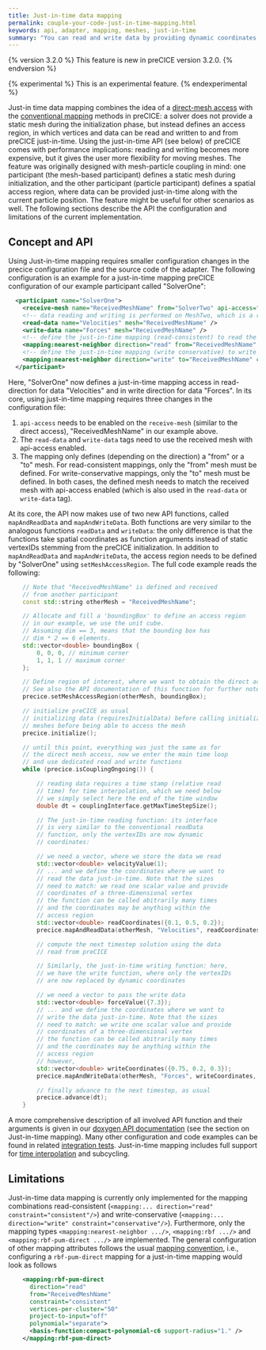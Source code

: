 ```yaml
---
title: Just-in-time data mapping
permalink: couple-your-code-just-in-time-mapping.html
keywords: api, adapter, mapping, meshes, just-in-time
summary: "You can read and write data by providing dynamic coordinates instead of static vertex IDs using specific optional API functions."
---
```


{% version 3.2.0 %}
This feature is new in preCICE version 3.2.0.
{% endversion %}

{% experimental %}
This is an experimental feature.
{% endexperimental %}

Just-in time data mapping combines the idea of a [direct-mesh access](couple-your-code-direct-access.html) with the [conventional mapping](configuration-mapping.html) methods in preCICE: a solver does not provide a static mesh during the initialization phase, but instead defines an access region, in which vertices and data can be read and written to and from preCICE just-in-time. Using the just-in-time API (see below) of preCICE comes with performance implications: reading and writing becomes more expensive, but it gives the user more flexibility for moving meshes. The feature was originally designed with mesh-particle coupling in mind: one participant (the mesh-based participant) defines a static mesh during initialization, and the other participant (particle participant) defines a spatial access region, where data can be provided just-in-time along with the current particle position. The feature might be useful for other scenarios as well. The following sections describe the API the configuration and limitations of the current implementation.

## Concept and API

Using Just-in-time mapping requires smaller configuration changes in the precice configuration file and the source code of the adapter. The following configuration is an example for a just-in-time mapping preCICE configuration of our example participant called "SolverOne":

```xml
  <participant name="SolverOne">
    <receive-mesh name="ReceivedMeshName" from="SolverTwo" api-access="true" />
    <!-- data reading and writing is performed on MeshTwo, which is a received mesh with api-access enabled -->
    <read-data name="Velocities" mesh="ReceivedMeshName" />
    <write-data name="Forces" mesh="ReceivedMeshName" />
    <!-- define the just-in-time mapping (read-consistent) to read the velocities, note the empty "to" mesh for the read direction-->
    <mapping:nearest-neighbor direction="read" from="ReceivedMeshName" constraint="consistent" />
    <!-- define the just-in-time mapping (write conservative) to write forces just-in-time, note the empty "from" mesh for the write direction-->
    <mapping:nearest-neighbor direction="write" to="ReceivedMeshName" constraint="conservative" />
  </participant>
```

Here, "SolverOne" now defines a just-in-time mapping access in read-direction for data "Velocities" and in write direction for data "Forces". In its core, using just-in-time mapping requires three changes in the configuration file:

1. `api-access` needs to be enabled on the `receive-mesh` (similar to the direct access), "ReceivedMeshName" in our example above.
2. The `read-data` and `write-data` tags need to use the received mesh with api-access enabled.
3. The mapping only defines (depending on the direction) a "from" or a "to" mesh. For read-consistent mappings, only the "from" mesh must be defined. For write-conservative mappings, only the "to" mesh must be defined. In both cases, the defined mesh needs to match the received mesh with api-access enabled (which is also used in the `read-data` or `write-data` tag).

At its core, the API now makes use of two new API functions, called `mapAndReadData` and `mapAndWriteData`. Both functions are very similar to the analogous functions `readData` and `writeData`: the only difference is that the functions take spatial coordinates as function arguments instead of static vertexIDs stemming from the preCICE initialization. In addition to `mapAndReadData` and `mapAndWriteData`, the access region needs to be defined by "SolverOne" using `setMeshAccessRegion`. The full code example reads the following:

```cpp
    // Note that "ReceivedMeshName" is defined and received
    // from another participant
    const std::string otherMesh = "ReceivedMeshName";

    // Allocate and fill a 'boundingBox' to define an access region
    // in our example, we use the unit cube.
    // Assuming dim == 3, means that the bounding box has
    // dim * 2 == 6 elements.
    std::vector<double> boundingBox {
        0, 0, 0, // minimum corner
        1, 1, 1 // maximum corner
    };

    // Define region of interest, where we want to obtain the direct access.
    // See also the API documentation of this function for further notes.
    precice.setMeshAccessRegion(otherMesh, boundingBox);

    // initialize preCICE as usual
    // initializing data (requiresInitialData) before calling initialize is not possible, as we first need to exchange the
    // meshes before being able to access the mesh
    precice.initialize();

    // until this point, everything was just the same as for
    // the direct mesh access, now we enter the main time loop
    // and use dedicated read and write functions
    while (precice.isCouplingOngoing()) {

        // reading data requires a time stamp (relative read
        // time) for time interpolation, which we need below
        // we simply select here the end of the time window
        double dt = couplingInterface.getMaxTimeStepSize();

        // The just-in-time reading function: its interface
        // is very similar to the conventional readData
        // function, only the vertexIDs are now dynamic
        // coordinates:

        // we need a vector, where we store the data we read
        std::vector<double> velocityValue(1);
        // ... and we define the coordinates where we want to
        // read the data just-in-time. Note that the sizes
        // need to match: we read one scalar value and provide
        // coordinates of a three-dimensional vertex
        // the function can be called abitrarily many times
        // and the coordinates may be anything within the
        // access region
        std::vector<double> readCoordinates({0.1, 0.5, 0.2});
        precice.mapAndReadData(otherMesh, "Velocities", readCoordinates, dt, velocityValue);

        // compute the next timestep solution using the data
        // read from preCICE

        // Similarly, the just-in-time writing function: here,
        // we have the write function, where only the vertexIDs
        // are now replaced by dynamic coordinates

        // we need a vector to pass the write data
        std::vector<double> forceValue({7.3});
        // ... and we define the coordinates where we want to
        // write the data just-in-time. Note that the sizes
        // need to match: we write one scalar value and provide
        // coordinates of a three-dimensional vertex
        // the function can be called abitrarily many times
        // and the coordinates may be anything within the
        // access region
        // however,
        std::vector<double> writeCoordinates({0.75, 0.2, 0.3});
        precice.mapAndWriteData(otherMesh, "Forces", writeCoordinates, forceValue);

        // finally advance to the next timestep, as usual
        precice.advance(dt);
    }
```

A more comprehensive description of all involved API function and their arguments is given in our [doxygen API documentation](/doxygen/main/classprecice_1_1Participant.html) (see the section on Just-in-time mapping). Many other configuration and code examples can be found in related [integration tests](https://github.com/precice/precice/tree/develop/tests/serial/just-in-time-mapping). Just-in-time mapping includes full support for [time interpolation](couple-your-code-waveform.html) and subcycling.

## Limitations

Just-in-time data mapping is currently only implemented for the mapping combinations read-consistent (`<mapping:... direction="read" constraint="consistent"/>`) and write-conservative (`<mapping:... direction="write" constraint="conservative"/>`). Furthermore, only the mapping types `<mapping:nearest-neighbor .../>`, `<mapping:rbf .../>` and `<mapping:rbf-pum-direct .../>` are implemented. The general configuration of other mapping attributes follows the usual [mapping convention](configuration-mapping.html), i.e., configuring a `rbf-pum-direct` mapping for a just-in-time mapping would look as follows

```xml
    <mapping:rbf-pum-direct
      direction="read"
      from="ReceivedMeshName"
      constraint="consistent"
      vertices-per-cluster="50"
      project-to-input="off"
      polynomial="separate">
      <basis-function:compact-polynomial-c6 support-radius="1." />
    </mapping:rbf-pum-direct>
```
